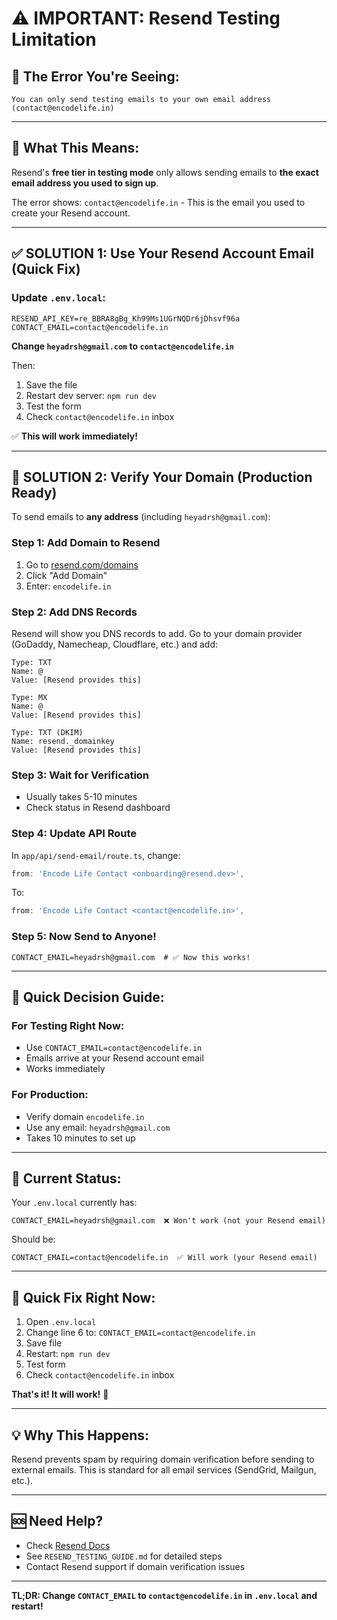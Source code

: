 # ⚠️ IMPORTANT: Resend Testing Limitation

## 🔴 The Error You're Seeing:

```
You can only send testing emails to your own email address (contact@encodelife.in)
```

---

## 🎯 What This Means:

Resend's **free tier in testing mode** only allows sending emails to **the exact email address you used to sign up**.

The error shows: `contact@encodelife.in` - This is the email you used to create your Resend account.

---

## ✅ SOLUTION 1: Use Your Resend Account Email (Quick Fix)

### Update `.env.local`:
```env
RESEND_API_KEY=re_BBRA8gBg_Kh99Ms1UGrNQDr6jDhsvf96a
CONTACT_EMAIL=contact@encodelife.in
```

**Change `heyadrsh@gmail.com` to `contact@encodelife.in`**

Then:
1. Save the file
2. Restart dev server: `npm run dev`
3. Test the form
4. Check `contact@encodelife.in` inbox

✅ **This will work immediately!**

---

## 🚀 SOLUTION 2: Verify Your Domain (Production Ready)

To send emails to **any address** (including `heyadrsh@gmail.com`):

### Step 1: Add Domain to Resend
1. Go to [resend.com/domains](https://resend.com/domains)
2. Click "Add Domain"
3. Enter: `encodelife.in`

### Step 2: Add DNS Records
Resend will show you DNS records to add. Go to your domain provider (GoDaddy, Namecheap, Cloudflare, etc.) and add:

```
Type: TXT
Name: @
Value: [Resend provides this]

Type: MX  
Name: @
Value: [Resend provides this]

Type: TXT (DKIM)
Name: resend._domainkey
Value: [Resend provides this]
```

### Step 3: Wait for Verification
- Usually takes 5-10 minutes
- Check status in Resend dashboard

### Step 4: Update API Route
In `app/api/send-email/route.ts`, change:
```typescript
from: 'Encode Life Contact <onboarding@resend.dev>',
```
To:
```typescript
from: 'Encode Life Contact <contact@encodelife.in>',
```

### Step 5: Now Send to Anyone!
```env
CONTACT_EMAIL=heyadrsh@gmail.com  # ✅ Now this works!
```

---

## 🎯 Quick Decision Guide:

### For Testing Right Now:
- Use `CONTACT_EMAIL=contact@encodelife.in`
- Emails arrive at your Resend account email
- Works immediately

### For Production:
- Verify domain `encodelife.in`
- Use any email: `heyadrsh@gmail.com`
- Takes 10 minutes to set up

---

## 📝 Current Status:

Your `.env.local` currently has:
```env
CONTACT_EMAIL=heyadrsh@gmail.com  ❌ Won't work (not your Resend email)
```

Should be:
```env
CONTACT_EMAIL=contact@encodelife.in  ✅ Will work (your Resend email)
```

---

## 🔧 Quick Fix Right Now:

1. Open `.env.local`
2. Change line 6 to: `CONTACT_EMAIL=contact@encodelife.in`
3. Save file
4. Restart: `npm run dev`
5. Test form
6. Check `contact@encodelife.in` inbox

**That's it! It will work!** 🎉

---

## 💡 Why This Happens:

Resend prevents spam by requiring domain verification before sending to external emails. This is standard for all email services (SendGrid, Mailgun, etc.).

---

## 🆘 Need Help?

- Check [Resend Docs](https://resend.com/docs/dashboard/domains/introduction)
- See `RESEND_TESTING_GUIDE.md` for detailed steps
- Contact Resend support if domain verification issues

---

**TL;DR: Change `CONTACT_EMAIL` to `contact@encodelife.in` in `.env.local` and restart!**
